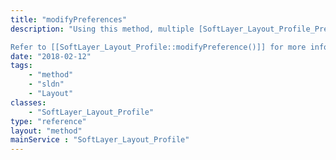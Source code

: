 ```yaml
---
title: "modifyPreferences"
description: "Using this method, multiple [SoftLayer_Layout_Profile_Preference](/reference/datatypes/SoftLayer_Layout_Profile_Preference) objects may be updated at once. 

Refer to [[SoftLayer_Layout_Profile::modifyPreference()]] for more information. "
date: "2018-02-12"
tags:
    - "method"
    - "sldn"
    - "Layout"
classes:
    - "SoftLayer_Layout_Profile"
type: "reference"
layout: "method"
mainService : "SoftLayer_Layout_Profile"
---
```

